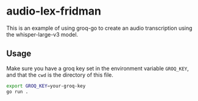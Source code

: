# audio-lex-fridman

This is an example of using groq-go to create an audio transcription using the whisper-large-v3 model.

## Usage

Make sure you have a groq key set in the environment variable `GROQ_KEY`, and that the `cwd` is the directory of this file.

```bash
export GROQ_KEY=your-groq-key
go run .
```
